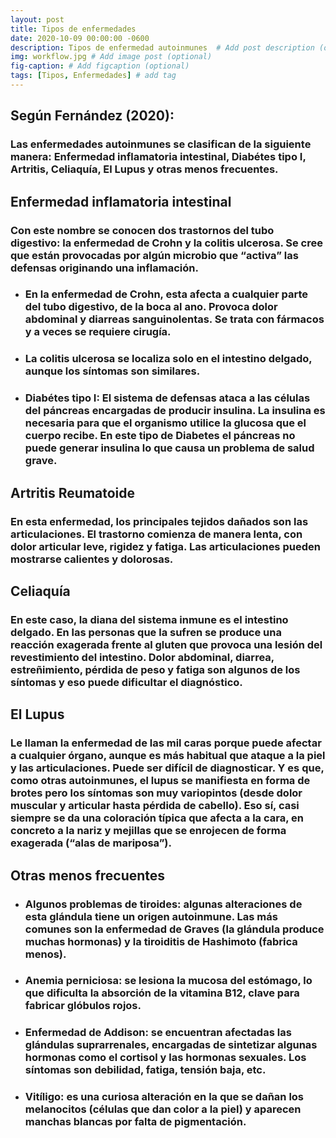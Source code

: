 ```yaml
---
layout: post
title: Tipos de enfermedades
date: 2020-10-09 00:00:00 -0600
description: Tipos de enfermedad autoinmunes  # Add post description (optional)
img: workflow.jpg # Add image post (optional)
fig-caption: # Add figcaption (optional)
tags: [Tipos, Enfermedades] # add tag
---
```


## Según **Fernández (2020)**:
### Las enfermedades autoinmunes se clasifican de la siguiente manera: Enfermedad inflamatoria intestinal, Diabétes tipo I, Artritis, Celiaquía, El Lupus y otras menos frecuentes.

##	**Enfermedad inflamatoria intestinal**
### Con este nombre se conocen dos trastornos del tubo digestivo: la enfermedad de Crohn y la colitis ulcerosa. Se cree que están provocadas por algún microbio que “activa” las defensas originando una inflamación.
* ### En la enfermedad de Crohn, esta afecta a cualquier parte del tubo digestivo, de la boca al ano. Provoca dolor abdominal y diarreas sanguinolentas. Se trata con fármacos y a veces se requiere cirugía.
* ### La colitis ulcerosa se localiza solo en el intestino delgado, aunque los síntomas son similares.
* ### Diabétes tipo I: El sistema de defensas ataca a las células del páncreas encargadas de producir insulina. La insulina es necesaria para que el organismo utilice la glucosa que el cuerpo recibe. En este tipo de Diabetes el páncreas no puede generar insulina lo que causa un problema de salud grave.

## **Artritis Reumatoide**
### En esta enfermedad, los principales tejidos dañados son las articulaciones. El trastorno comienza de manera lenta, con dolor articular leve, rigidez y fatiga. Las articulaciones pueden mostrarse calientes y dolorosas.
## **Celiaquía**
### En este caso, la diana del sistema inmune es el intestino delgado. En las personas que la sufren se produce una reacción exagerada frente al gluten que provoca una lesión del revestimiento del intestino. Dolor abdominal, diarrea, estreñimiento, pérdida de peso y fatiga son algunos de los síntomas y eso puede dificultar el diagnóstico.
## **El Lupus**
### Le llaman la enfermedad de las mil caras porque puede afectar a cualquier órgano, aunque es más habitual que ataque a la piel y las articulaciones. Puede ser difícil de diagnosticar. Y es que, como otras autoinmunes, el lupus se manifiesta en forma de brotes pero los síntomas son muy variopintos (desde dolor muscular y articular hasta pérdida de cabello). Eso sí, casi siempre se da una coloración típica que afecta a la cara, en concreto a la nariz y mejillas que se enrojecen de forma exagerada (“alas de mariposa”).
## **Otras menos frecuentes**
* ### Algunos problemas de tiroides: algunas alteraciones de esta glándula tiene un origen autoinmune. Las más comunes son la enfermedad de Graves (la glándula produce muchas hormonas) y la tiroiditis de Hashimoto (fabrica menos).
* ### Anemia perniciosa: se lesiona la mucosa del estómago, lo que dificulta la absorción de la vitamina B12, clave para fabricar glóbulos rojos.
* ### Enfermedad de Addison: se encuentran afectadas las glándulas suprarrenales, encargadas de sintetizar algunas hormonas como el cortisol y las hormonas sexuales. Los síntomas son debilidad, fatiga, tensión baja, etc. 
* ### Vitíligo: es una curiosa alteración en la que se dañan los melanocitos (células que dan color a la piel) y aparecen manchas blancas por falta de pigmentación.
